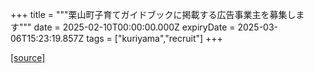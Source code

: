 +++
title = """栗山町子育てガイドブックに掲載する広告事業主を募集します"""
date = 2025-02-10T00:00:00.000Z
expiryDate = 2025-03-06T15:23:19.857Z
tags = ["kuriyama","recruit"]
+++


[[source]](https://www.town.kuriyama.hokkaido.jp/soshiki/39/30133.html)
